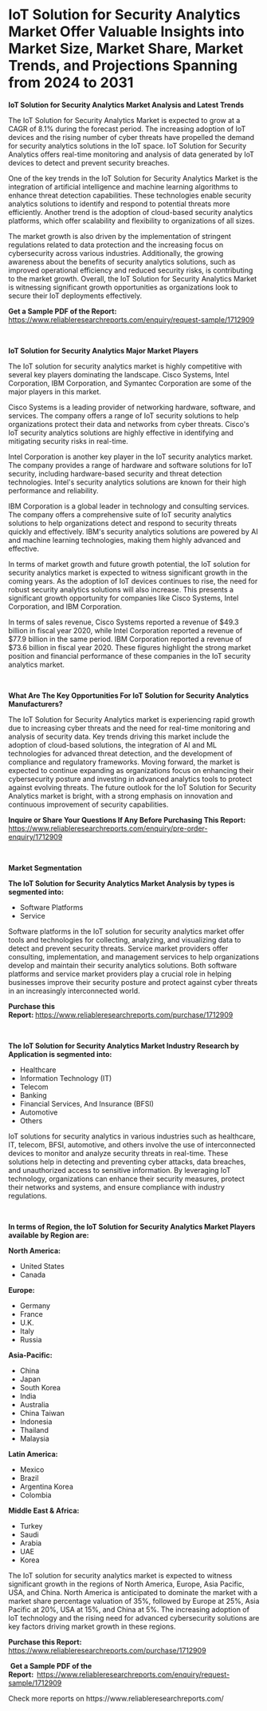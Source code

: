 <p><h1>IoT Solution for Security Analytics Market Offer Valuable Insights into Market Size, Market Share, Market Trends, and Projections Spanning from 2024 to 2031</h1></p><p><strong>IoT Solution for Security Analytics Market Analysis and Latest Trends</strong></p>
<p><p>The IoT Solution for Security Analytics Market is expected to grow at a CAGR of 8.1% during the forecast period. The increasing adoption of IoT devices and the rising number of cyber threats have propelled the demand for security analytics solutions in the IoT space. IoT Solution for Security Analytics offers real-time monitoring and analysis of data generated by IoT devices to detect and prevent security breaches. </p><p>One of the key trends in the IoT Solution for Security Analytics Market is the integration of artificial intelligence and machine learning algorithms to enhance threat detection capabilities. These technologies enable security analytics solutions to identify and respond to potential threats more efficiently. Another trend is the adoption of cloud-based security analytics platforms, which offer scalability and flexibility to organizations of all sizes.</p><p>The market growth is also driven by the implementation of stringent regulations related to data protection and the increasing focus on cybersecurity across various industries. Additionally, the growing awareness about the benefits of security analytics solutions, such as improved operational efficiency and reduced security risks, is contributing to the market growth. Overall, the IoT Solution for Security Analytics Market is witnessing significant growth opportunities as organizations look to secure their IoT deployments effectively.</p></p>
<p><strong>Get a Sample PDF of the Report:&nbsp;</strong> <a href="https://www.reliableresearchreports.com/enquiry/request-sample/1712909">https://www.reliableresearchreports.com/enquiry/request-sample/1712909</a></p>
<p>&nbsp;</p>
<p><strong>IoT Solution for Security Analytics Major Market Players</strong></p>
<p><p>The IoT solution for security analytics market is highly competitive with several key players dominating the landscape. Cisco Systems, Intel Corporation, IBM Corporation, and Symantec Corporation are some of the major players in this market.</p><p>Cisco Systems is a leading provider of networking hardware, software, and services. The company offers a range of IoT security solutions to help organizations protect their data and networks from cyber threats. Cisco's IoT security analytics solutions are highly effective in identifying and mitigating security risks in real-time.</p><p>Intel Corporation is another key player in the IoT security analytics market. The company provides a range of hardware and software solutions for IoT security, including hardware-based security and threat detection technologies. Intel's security analytics solutions are known for their high performance and reliability.</p><p>IBM Corporation is a global leader in technology and consulting services. The company offers a comprehensive suite of IoT security analytics solutions to help organizations detect and respond to security threats quickly and effectively. IBM's security analytics solutions are powered by AI and machine learning technologies, making them highly advanced and effective.</p><p>In terms of market growth and future growth potential, the IoT solution for security analytics market is expected to witness significant growth in the coming years. As the adoption of IoT devices continues to rise, the need for robust security analytics solutions will also increase. This presents a significant growth opportunity for companies like Cisco Systems, Intel Corporation, and IBM Corporation.</p><p>In terms of sales revenue, Cisco Systems reported a revenue of $49.3 billion in fiscal year 2020, while Intel Corporation reported a revenue of $77.9 billion in the same period. IBM Corporation reported a revenue of $73.6 billion in fiscal year 2020. These figures highlight the strong market position and financial performance of these companies in the IoT security analytics market.</p></p>
<p>&nbsp;</p>
<p><strong>What Are The Key Opportunities For IoT Solution for Security Analytics Manufacturers?</strong></p>
<p><p>The IoT Solution for Security Analytics market is experiencing rapid growth due to increasing cyber threats and the need for real-time monitoring and analysis of security data. Key trends driving this market include the adoption of cloud-based solutions, the integration of AI and ML technologies for advanced threat detection, and the development of compliance and regulatory frameworks. Moving forward, the market is expected to continue expanding as organizations focus on enhancing their cybersecurity posture and investing in advanced analytics tools to protect against evolving threats. The future outlook for the IoT Solution for Security Analytics market is bright, with a strong emphasis on innovation and continuous improvement of security capabilities.</p></p>
<p><strong>Inquire or Share Your Questions If Any Before Purchasing This Report:</strong> <a href="https://www.reliableresearchreports.com/enquiry/pre-order-enquiry/1712909">https://www.reliableresearchreports.com/enquiry/pre-order-enquiry/1712909</a></p>
<p>&nbsp;</p>
<p><strong>Market Segmentation</strong></p>
<p><strong>The IoT Solution for Security Analytics Market Analysis by types is segmented into:</strong></p>
<p><ul><li>Software Platforms</li><li>Service</li></ul></p>
<p><p>Software platforms in the IoT solution for security analytics market offer tools and technologies for collecting, analyzing, and visualizing data to detect and prevent security threats. Service market providers offer consulting, implementation, and management services to help organizations develop and maintain their security analytics solutions. Both software platforms and service market providers play a crucial role in helping businesses improve their security posture and protect against cyber threats in an increasingly interconnected world.</p></p>
<p><strong>Purchase this Report:&nbsp;</strong><a href="https://www.reliableresearchreports.com/purchase/1712909">https://www.reliableresearchreports.com/purchase/1712909</a></p>
<p>&nbsp;</p>
<p><strong>The IoT Solution for Security Analytics Market Industry Research by Application is segmented into:</strong></p>
<p><ul><li>Healthcare</li><li>Information Technology (IT)</li><li>Telecom</li><li>Banking</li><li>Financial Services, And Insurance (BFSI)</li><li>Automotive</li><li>Others</li></ul></p>
<p><p>IoT solutions for security analytics in various industries such as healthcare, IT, telecom, BFSI, automotive, and others involve the use of interconnected devices to monitor and analyze security threats in real-time. These solutions help in detecting and preventing cyber attacks, data breaches, and unauthorized access to sensitive information. By leveraging IoT technology, organizations can enhance their security measures, protect their networks and systems, and ensure compliance with industry regulations.</p></p>
<p>&nbsp;</p>
<p><strong>In terms of Region, the IoT Solution for Security Analytics Market Players available by Region are:</strong></p>
<p>
    <p> <strong> North America: </strong>
        <ul>
            <li>United States</li>
            <li>Canada</li>
        </ul>
        </p> 
    <p> <strong> Europe: </strong>
        <ul>
            <li>Germany</li>
            <li>France</li>
            <li>U.K.</li>
            <li>Italy</li>
            <li>Russia</li>
        </ul>
        </p> 
    <p> <strong> Asia-Pacific: </strong>
        <ul>
            <li>China</li>
            <li>Japan</li>
            <li>South Korea</li>
            <li>India</li>
            <li>Australia</li>
            <li>China Taiwan</li>
            <li>Indonesia</li>
            <li>Thailand</li>
            <li>Malaysia</li>
        </ul>
        </p> 
    <p> <strong> Latin America: </strong>
        <ul>
            <li>Mexico</li>
            <li>Brazil</li>
            <li>Argentina Korea</li>
            <li>Colombia</li>
        </ul>
        </p> 
    <p> <strong> Middle East & Africa: </strong>
        <ul>
            <li>Turkey</li>
            <li>Saudi</li>
            <li>Arabia</li>
            <li>UAE</li>
            <li>Korea</li>
        </ul>
    </p>
    </p>
<p><p>The IoT solution for security analytics market is expected to witness significant growth in the regions of North America, Europe, Asia Pacific, USA, and China. North America is anticipated to dominate the market with a market share percentage valuation of 35%, followed by Europe at 25%, Asia Pacific at 20%, USA at 15%, and China at 5%. The increasing adoption of IoT technology and the rising need for advanced cybersecurity solutions are key factors driving market growth in these regions.</p></p>
<p><strong>Purchase this Report: </strong><a href="https://www.reliableresearchreports.com/purchase/1712909">https://www.reliableresearchreports.com/purchase/1712909</a></p>
<p>&nbsp;<strong>Get a Sample PDF of the Report:&nbsp;&nbsp;</strong><a href="https://www.reliableresearchreports.com/enquiry/request-sample/1712909">https://www.reliableresearchreports.com/enquiry/request-sample/1712909</a></p>
<p><strong></strong></p>
<p>Check more reports on https://www.reliableresearchreports.com/</p>